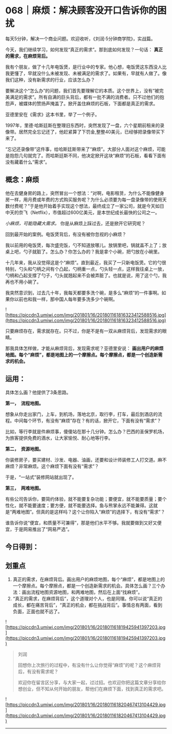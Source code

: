 # 068｜麻烦：解决顾客没开口告诉你的困扰

每天5分钟，解决一个商业问题。欢迎收听，《刘润·5分钟商学院》，实战篇。

今天，我们继续学习，如何发现“真正的需求”。那到底如何发现？一句话： **真正的需求，在麻烦背后。**

我有个朋友，做了十几年电饭煲，是行业中的专家。他心想，电饭煲这东西没人比我更懂了，早就没什么未被发现、未被满足的需求了。如果有，早就有人做了。像我们这种，没有新需求的行业，应该怎么办？ 

要解决这个“怎么办”的问题，我们首先要理解它的本质。这个世界上，没有“被完美满足的需求”。所有自满的巨头背后，都有一批不满的消费者。只不过他们的抱怨声，被媒体的赞扬声掩盖了。掀开盖住麻烦的石板，下面都是真正的需求。

亚德里安在《需求》这本书里，举了一个例子。

1997年，里德·哈斯廷斯在整理旧东西时，突然发现了一盘，六个星期前租来的录像带。居然完全忘记还了，他赶紧算了下罚金,整整40美元，已经够把录像带买下来了。

“忘记还录像带”这件事，给哈斯廷斯带来了“麻烦”。大部分人面对这个麻烦，可能是抱怨几句就完了。而哈斯廷斯不同，他决定掀开这块“麻烦”的石板，看看下面有没有藏着什么“需求”。

## 概念：麻烦

他在去健身房的路上，突然冒出一个想法：“对啊，电影租赁，为什么不能像健身房一样，用月费或年费的方式购买服务呢？为什么必须要为每一盘录像带的使用天数付费呢？”于是他开始着手实现这个想法，最终成立了一家公司，就是今天如日中天的奈飞（Netflix），市值超过600亿美元，是本世纪成长最快的公司之一。

 *小麻烦，可能隐藏大需求。* 你是从麻烦上踩过去，还是掀开它研究呢？

回到最开始的案例。电饭煲背后，有没有被你忽视的小麻烦？

我以前用的电饭煲，每次盛完饭，勺不知道放哪儿。放锅里吧，锅就盖不上了；放桌上吧，勺子就脏了。怎么办？你怎么办的？我是拿个小碗，把勺放在小碗里。

十几年来，我从没觉得这是个“麻烦”。直到最近，我买了一只新电饭煲。它的勺很特别，勺头和勺柄之间有个凸起，勺柄重一点，勺头轻一点，这样我往桌上一放，勺柄和凸起支撑了勺子，勺头就翘起来不会被弄脏了。也就是说，用了这个勺，我再也不用小碗了。

我突然意识到，过去几十年，我每天都要多洗个碗，是多么“麻烦”的一件事啊。如果你以前也和我一样，那中国人每年要多洗多少个碗啊。

![https://piccdn3.umiwi.com/img/201801/16/201801161816323412588516.jpg](https://piccdn3.umiwi.com/img/201801/16/201801161816323412588516.jpg)

只要麻烦存在，需求就存在。只不过，你是不是有一双从麻烦背后，发现需求的眼睛。

那我具体怎样做，才能从麻烦背后，发现需求呢？亚德里安说： **画出用户的麻烦地图。每个“麻烦”，都是地图上的一个摩擦点。每个摩擦点，都是一个创造新需求的机会。**

## 运用：

具体怎么画？他提供了3条思路。

 **第一，  流程地图。**

想象从你走出家门，上车，到机场，落地北京，取行李，打车，最后到酒店的流程。中间每个环节，有没有“麻烦”存在？有的话，掀开它，下面有没有“需求”？

比如，等行李就是件麻烦事，傻傻站在那十几分钟。怎么办？巴西的圣保罗机场，为旅客提供免费的酒水，让大家愉悦、耐心地等行李。

 **第二，  资源地图。**

你装修房子，要买建材、沙发、电器、油画，还要和设计师装修工人打交道。麻不麻烦？非常麻烦。这个麻烦下面有没有“需求”？

于是，“一站式”装修网站就出现了。

 **第三，  两难地图。**

有些公司告诉你，要简约体验，就不能要复杂功能；要便宜，就不能要质量；要个性化，就不能要速度；要方便，就不能要选择。鱼与熊掌永远不能兼得。这就是“两难地图”。但真的是这样吗？这个让你陷入“麻烦”的选择下，有没有“需求”？

谁告诉你说“便宜，和质量不可兼得”，那是他们水平不够。我就要做到又好又便宜，于是网易推出了“网易严选”。

## 今日得到：

## 划重点

1. 真正的需求，在麻烦背后。画出用户的麻烦地图，每个“麻烦”，都是地图上的一个摩擦点。每个摩擦点，都是一个创造新需求的机会。具体怎么画？三个办法：画出流程地图资源地图，和两难地图，然后在上面“找麻烦”。
 
2. “真正的需求，在麻烦背后”，这个道理对个人，也是同理。你可以说“真正的成长，都在痛苦背后”，“真正的机会，都在挑战背后”。事情总有两面，看到负面，正面也就不远了。
 


![https://piccdn3.umiwi.com/img/201801/16/201801161819425941397203.jpg](https://piccdn3.umiwi.com/img/201801/16/201801161819425941397203.jpg)

> 刘润
> 
> 回想你上次旅行的过程中，有没有什么让你觉得“麻烦”的呢？这个麻烦背后，有没有需求呢？
> 
> 欢迎你在留言区分享，与大家一起，过过招。也欢迎你把这篇文章分享给你想创业，但不知从何开始的朋友，帮他们在麻烦下面，找到真正的需求吧。

![https://piccdn3.umiwi.com/img/201801/16/201801161820467413104429.jpg](https://piccdn3.umiwi.com/img/201801/16/201801161820467413104429.jpg)

---

